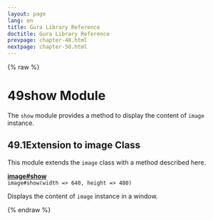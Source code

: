 ```yaml
---
layout: page
lang: en
title: Gura Library Reference
doctitle: Gura Library Reference
prevpage: chapter-48.html
nextpage: chapter-50.html
---
```

{% raw %}
<h1><span class="caption-index-1">49</span><a name="anchor-49"></a>show Module</h1>
<p>
The <code class="highlighter-rouge">show</code> module provides a method to display the content of <code class="highlighter-rouge">image</code> instance.
</p>
<h2><span class="caption-index-2">49.1</span><a name="anchor-49-1"></a>Extension to image Class</h2>
<p>
This module extends the <code class="highlighter-rouge">image</code> class with a method described here.
</p>
<p>
<div><strong style="text-decoration:underline">image#show</strong></div>
<div style="margin-bottom:1em"><code>image#show(width =&gt; 640, height =&gt; 480)</code></div>
Displays the content of <code class="highlighter-rouge">image</code> instance in a window.
</p>
<p />

{% endraw %}
